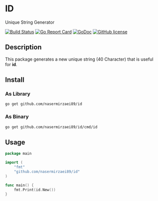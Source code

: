 # ID
Unique String Generator

[![Build Status](https://travis-ci.org/nasermirzaei89/id.svg?branch=master)](https://travis-ci.org/nasermirzaei89/id)
[![Go Report Card](https://goreportcard.com/badge/github.com/nasermirzaei89/id)](https://goreportcard.com/report/github.com/nasermirzaei89/id)
[![GoDoc](https://godoc.org/github.com/nasermirzaei89/id?status.svg)](https://godoc.org/github.com/nasermirzaei89/id)
[![GitHub license](https://img.shields.io/github/license/nasermirzaei89/id.svg)](https://github.com/nasermirzaei89/id/blob/master/LICENSE)

## Description

This package generates a new unique string (40 Character) that is useful for **id**.

## Install

### As Library

```sh
go get github.com/nasermirzaei89/id
```

### As Binary

```sh
go get github.com/nasermirzaei89/id/cmd/id
```

## Usage

```go
package main

import (
	"fmt"
	"github.com/nasermirzaei89/id"
)

func main() {
	fmt.Print(id.New())
}
```
